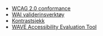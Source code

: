 * [WCAG 2.0 conformance](https://www.w3.org/TR/WCAG20/#conformance)
* [WAI validerinsverktøy](https://www.w3.org/WAI/ER/tools/)
* [Kontrastsjekk](https://webaim.org/resources/contrastchecker/)
* [WAVE Accessibility Evaluation Tool](https://wave.webaim.org/)